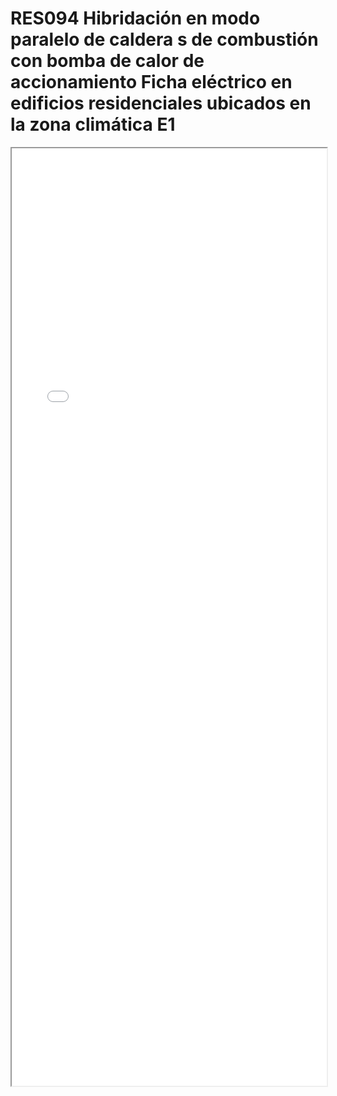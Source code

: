 
# RES094  Hibridación en modo paralelo de caldera s de combustión con bomba de calor de accionamiento Ficha eléctrico en edificios residenciales ubicados en la zona climática E1

<iframe src="../RES094  Hibridación en modo paralelo de caldera s de combustión con bomba de calor de accionamiento Ficha eléctrico en edificios residenciales ubicados en la zona climática E1.pdf" width="100%" height="1500px"></iframe>

